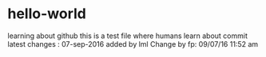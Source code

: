 # hello-world
learning about github
this is a test file where humans learn about commit
latest changes : 07-sep-2016 added by lml
Change by fp: 09/07/16 11:52 am
